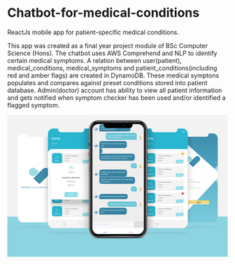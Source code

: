# Chatbot-for-medical-conditions
ReactJs mobile app for patient-specific medical conditions. 

This app was created as a final year project module of BSc Computer Science (Hons). 
The chatbot uses AWS Comprehend and NLP to identify certain medical symptoms. 
A relation between user(patient), medical_conditions, medical_symptoms and patient_conditions(including red and amber flags) are created in DynamoDB.
These medical symptons populates and compares against preset conditions stored into patient database.
Admin(doctor) account has ability to view all patient information and gets notified when symptom checker has been used and/or identified a flagged symptom.

![alt text](https://github.com/DivTheDev/Chatbot-for-medical-conditions/blob/master/medimate.jpg)
